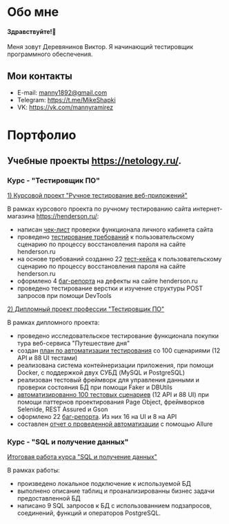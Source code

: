 # Обо мне
#### Здравствуйте!👋
Меня зовут Деревянинов Виктор. Я начинающий тестировщик программного обеспечения.

## Мои контакты
- E-mail: manny1892@gmail.com
- Telegram: https://t.me/MikeShapki
- VK: https://vk.com/mannyramirez

# Портфолио
## Учебные проекты https://netology.ru/. 
### Курс - "Тестировщик ПО"

[1) Курсовой проект "Ручное тестирование веб-приложений"](https://docs.google.com/spreadsheets/d/1kBK8dHSDg1nze-iYaehJ8vMSS1tQaI4_A1JJ2xK3VQs/edit?usp=sharing)

В рамках курсового проекта по ручному тестированию сайта интернет-магазина https://henderson.ru/:
- написан [чек-лист](https://docs.google.com/spreadsheets/d/1TznrKMXzDyLx6_KCxiOztL0qFBdjugDTM-IEcM5tvfE/edit?usp=sharing) проверки функционала личного кабинета сайта 
- проведено [тестирование требований](https://docs.google.com/document/d/1Aolp1ogBMOXkeGBtWuEZVoBJo40Kh9xSrOMmSSvzHIs/edit?usp=sharing) к пользовательскому сценарию по процессу восстановления пароля на сайте henderson.ru
- на основе требований созданно 22 [тест-кейса](https://docs.google.com/spreadsheets/d/1HujRaajAZ-g3LLCNG0rfx5qXdabTG1MC0wSFXkAqFwo/edit?usp=sharing) к пользовательскому сценарию по процессу восстановления пароля на сайте henderson.ru
- оформлено 4 [баг-репорта](https://docs.google.com/spreadsheets/d/1wh28eB16iIIaaW6DRm1MqUh0PJkmNzwblpkX_amMYBc/edit?usp=sharing) на дефекты на сайте henderson.ru
- проведено тестирование верстки и изучение структуры POST запросов при помощи DevTools

[2) Дипломный проект профессии "Тестировщик ПО"](https://github.com/manny1892/QADiplomWork)

В рамках дипломного проекта:

- проведено исследовательское тестирование функционала покупки тура веб-сервиса "Путешествие дня"
- создан [план по автоматизации тестирования](https://github.com/manny1892/QADiplomWork/blob/master/Plan.md) со 100 сценариями (12 API и 88 UI тестами)
- реализована система контейнеризации приложения, при помощи Docker, с поддержкой двух СУБД (MySQL и PostgreSQL)
- реализован тестовый фреймворк для управления данными и проверки состояния БД при помощи Faker и DBUtils
- [автоматизированно 100 тестовых сценариев](https://github.com/manny1892/QADiplomWork/tree/master/src/test/java/test) (12 API и 88 UI) при помощи паттернов проектирования Page Object, фреймворков Selenide, REST Assured и Gson
- оформлено 22 [баг-репорта](https://github.com/manny1892/QADiplomWork/issues). Из них 16 на UI и 8 на API
- составлен [отчет о проведенной автоматизации](https://github.com/manny1892/QADiplomWork/blob/master/Summary.md) с помощью Allure

### Курс - "SQL и получение данных"

[Итоговая работа курса "SQL и получение данных"](https://docs.google.com/document/d/1t1i98jEF4Wq1eeH_dHoRo19iQ6Hp17jYnzzC7GzxnA4/edit)

В рамках работы:

- произведено локальное подключение к используемой БД
- выполнено описание таблиц и проанализированны бизнес задачи предоставленной БД 
- написано 9 SQL запросов к БД с использованнием подзапросов, соединений, функций и операторов PostgreSQL.


<!--
**manny1892/manny1892** is a ✨ _special_ ✨ repository because its `README.md` (this file) appears on your GitHub profile.

Here are some ideas to get you started:

- 🔭 I’m currently working on ...
- 🌱 I’m currently learning ...
- 👯 I’m looking to collaborate on ...
- 🤔 I’m looking for help with ...
- 💬 Ask me about ...
- 📫 How to reach me: ...
- 😄 Pronouns: ...
- ⚡ Fun fact: ...
-->
